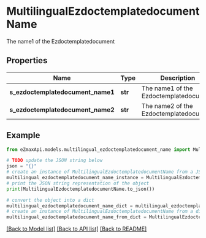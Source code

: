 # MultilingualEzdoctemplatedocumentName

The name1 of the Ezdoctemplatedocument

## Properties

Name | Type | Description | Notes
------------ | ------------- | ------------- | -------------
**s_ezdoctemplatedocument_name1** | **str** | The name1 of the Ezdoctemplatedocument | [optional] 
**s_ezdoctemplatedocument_name2** | **str** | The name2 of the Ezdoctemplatedocument | [optional] 

## Example

```python
from eZmaxApi.models.multilingual_ezdoctemplatedocument_name import MultilingualEzdoctemplatedocumentName

# TODO update the JSON string below
json = "{}"
# create an instance of MultilingualEzdoctemplatedocumentName from a JSON string
multilingual_ezdoctemplatedocument_name_instance = MultilingualEzdoctemplatedocumentName.from_json(json)
# print the JSON string representation of the object
print(MultilingualEzdoctemplatedocumentName.to_json())

# convert the object into a dict
multilingual_ezdoctemplatedocument_name_dict = multilingual_ezdoctemplatedocument_name_instance.to_dict()
# create an instance of MultilingualEzdoctemplatedocumentName from a dict
multilingual_ezdoctemplatedocument_name_from_dict = MultilingualEzdoctemplatedocumentName.from_dict(multilingual_ezdoctemplatedocument_name_dict)
```
[[Back to Model list]](../README.md#documentation-for-models) [[Back to API list]](../README.md#documentation-for-api-endpoints) [[Back to README]](../README.md)


